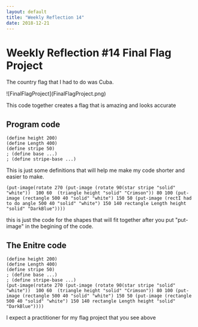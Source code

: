 ```yaml
---
layout: default
title: "Weekly Reflection 14"
date: 2018-12-21
---
```

<h1> Weekly Reflection #14 Final Flag Project</h1>
<p> The country flag that I had to do was Cuba. </p>
![FinalFlagProject](FinalFlagProject.png)




<p> This code together creates a flag that is amazing and looks accurate </p>

## Program code

```
(define height 200)
(define Length 400)
(define stripe 50)
; (define base ...)
; (define stripe-base ...)
```
<p> This is just some definitions that will help me make my code shorter and easier to make.</p>

```
(put-image(rotate 270 (put-image (rotate 90(star stripe "solid" "white"))  100 60  (triangle height "solid" "Crimson")) 80 100 (put-image (rectangle 500 40 "solid" "white") 150 50 (put-image (rectI had to do angle 500 40 "solid" "white") 150 140 rectangle Length height "solid" "DarkBlue"))))
```
<p> this is just the code for the shapes that will fit together after you put "put-image" in the begining of the code. </p>

<h2> The Enitre code </h2>

```
(define height 200)
(define Length 400)
(define stripe 50)
; (define base ...)
; (define stripe-base ...)
(put-image(rotate 270 (put-image (rotate 90(star stripe "solid" "white"))  100 60  (triangle height "solid" "Crimson")) 80 100 (put-image (rectangle 500 40 "solid" "white") 150 50 (put-image (rectangle 500 40 "solid" "white") 150 140 rectangle Length height "solid" "DarkBlue"))))                                               
```


 <p> I expect a practitioner for my flag project that you see above</p>




